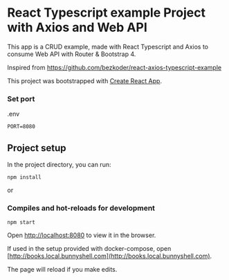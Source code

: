 # React Typescript example Project with Axios and Web API

This app is a CRUD example, made with React Typescript and Axios to consume Web API with Router & Bootstrap 4.

Inspired from https://github.com/bezkoder/react-axios-typescript-example

This project was bootstrapped with [Create React App](https://github.com/facebook/create-react-app).
&nbsp;
### Set port
.env
```
PORT=8080
```

## Project setup

In the project directory, you can run:

```
npm install
```

or

### Compiles and hot-reloads for development

```
npm start
```

Open [http://localhost:8080](http://localhost:8080) to view it in the browser.

If used in the setup provided with docker-compose, open [http://books.local.bunnyshell.com](http://books.local.bunnyshell.com).

The page will reload if you make edits.
